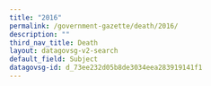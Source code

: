 ```yaml
---
title: "2016"
permalink: /government-gazette/death/2016/
description: ""
third_nav_title: Death
layout: datagovsg-v2-search
default_field: Subject
datagovsg-id: d_73ee232d05b8de3034eea283919141f1
---
```

